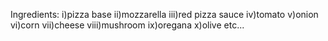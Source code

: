 Ingredients:
i)pizza base
ii)mozzarella
iii)red pizza sauce
iv)tomato
v)onion
vi)corn
vii)cheese
viii)mushroom
ix)oregana
x)olive etc... 